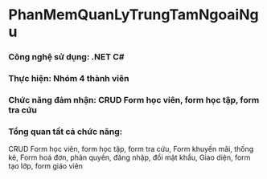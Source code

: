 ﻿# PhanMemQuanLyTrungTamNgoaiNgu
### Công nghệ sử dụng: .NET C#
### Thực hiện: Nhóm 4 thành viên
### Chức năng đảm nhận: CRUD Form học viên, form học tập, form tra cứu

### Tổng quan tất cả chức năng:
CRUD Form học viên, form học tập, form tra cứu, Form khuyến mãi, thống kê, Form hoá đơn, phân quyền, đăng nhập, đổi mật khẩu,  Giao diện, form tạo lớp, 
form giáo viên
